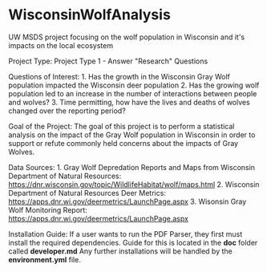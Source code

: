 # WisconsinWolfAnalysis
UW MSDS project focusing on the wolf population in Wisconsin and it's impacts on the local ecosystem 

Project Type: 
    Project Type 1 - Answer "Research" Questions

Questions of Interest:
    1. Has the growth in the Wisconsin Gray Wolf population impacted the 
    Wisconsin deer population
    2. Has the growing wolf population led to an increase in the number of 
    interactions between people and wolves?
    3. Time permitting, how have the lives and deaths of wolves changed over the
    reporting period?

Goal of the Project:
    The goal of this project is to perform a statistical analysis on the impact 
    of the Gray Wolf population in Wisconsin in order to support or refute 
    commonly held concerns about the impacts of Gray Wolves.

Data Sources:
    1. Gray Wolf Depredation Reports and Maps from Wisconsin Department of 
    Natural Resources:
        https://dnr.wisconsin.gov/topic/WildlifeHabitat/wolf/maps.html
    2. Wisconsin Department of Natural Resources Deer Metrics:
        https://apps.dnr.wi.gov/deermetrics/LaunchPage.aspx
    3. Wisonsin Gray Wolf Monitoring Report:
        https://apps.dnr.wi.gov/deermetrics/LaunchPage.aspx

Installation Guide:
    If a user wants to run the PDF Parser, they first must install the required
    dependencies. Guide for this is located in the **doc** folder called **developer.md** 
    Any further installations will be handled by the **environment.yml** file. 
